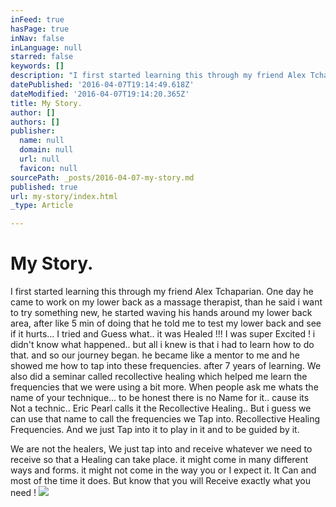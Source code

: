 ```yaml
---
inFeed: true
hasPage: true
inNav: false
inLanguage: null
starred: false
keywords: []
description: "I first started learning this through my friend Alex Tchaparian. One day he came to work on my lower back as a massage therapist, than he said i want to try something new, he started waving his hands around my lower back area, after like 5 min of doing that he told me to test my lower back and see if it hurts… I tried and Guess what.. it was Healed !!! I was super Excited ! i didn’t know what happened.. but all i knew is that i had to learn how to do that. and so our journey began. he became like a mentor to me and he showed me how to tap into these frequencies. after 7 years of learning. We also did a seminar called recollective healing which helped me learn the frequencies that we were using a bit more. When people ask me whats the name of your technique… to be honest there is no Name for it.. cause its Not a technic.. Eric Pearl calls it the Recollective Healing.. But i guess we can use that name to call the frequencies we Tap into. \_Recollective Healing Frequencies. And we just Tap into it to play in it and to be guided by it. \_"
datePublished: '2016-04-07T19:14:49.618Z'
dateModified: '2016-04-07T19:14:20.365Z'
title: My Story.
author: []
authors: []
publisher:
  name: null
  domain: null
  url: null
  favicon: null
sourcePath: _posts/2016-04-07-my-story.md
published: true
url: my-story/index.html
_type: Article

---
```

# My Story.

I first started learning this through my friend Alex Tchaparian. One day he came to work on my lower back as a massage therapist, than he said i want to try something new, he started waving his hands around my lower back area, after like 5 min of doing that he told me to test my lower back and see if it hurts... I tried and Guess what.. it was Healed !!! I was super Excited ! i didn't know what happened.. but all i knew is that i had to learn how to do that. and so our journey began. he became like a mentor to me and he showed me how to tap into these frequencies. after 7 years of learning. We also did a seminar called recollective healing which helped me learn the frequencies that we were using a bit more. When people ask me whats the name of your technique... to be honest there is no Name for it.. cause its Not a technic.. Eric Pearl calls it the Recollective Healing.. But i guess we can use that name to call the frequencies we Tap into.  Recollective Healing Frequencies. And we just Tap into it to play in it and to be guided by it.  

We are not the healers, We just tap into and receive whatever we need to receive so that a Healing can take place. it might come in many different ways and forms. it might not come in the way you or I expect it. It Can and most of the time it does. But know that you will Receive exactly what you need !
![](https://the-grid-user-content.s3-us-west-2.amazonaws.com/c2dbe7fb-ae36-43be-83d7-457be43c536f.jpg)